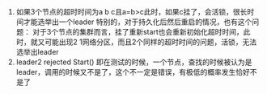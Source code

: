1. 如果3个节点的超时时间为a b c且a=b>c此时，如果c挂了，会活锁，很长时间才能选举出一个leader
特别的，对于持久化后然后重启的情况，也有这个问题：
对于3个节点的集群而言，挂了重新start也会重新初始化超时时间，此时，就又可能出现2 1网络分区，而且2个同样的超时时间的问题，活锁，无法选举出leader
2. leader2 rejected Start() 即在测试的时候，一个节点，查找的时候被认为是leader，调用的时候又不是了，这个不一定是错误，有极低的概率发生恰好不是了